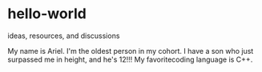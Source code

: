 # hello-world
ideas, resources, and discussions


My name is Ariel. I'm the oldest person in my cohort. I have a son who just surpassed me in height, and he's 12!!! My favoritecoding language is C++. 

